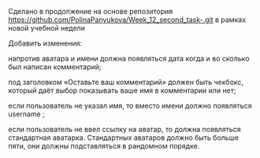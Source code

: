 Сделано в продолжение на основе репозитория https://github.com/PolinaPanyukova/Week_12_second_task-.git в рамках новой учебной недели





Добавить изменения:

напротив аватара и имени должна появляться дата когда и во сколько был написан комментарий;

под заголовком «Оставьте ваш комментарий» должен быть чекбокс, который даёт выбор показывать ваше имя в комментарии или нет;

если пользователь не указал имя, то вместо имени должно появляться username ;

если пользователь не ввел ссылку на аватар, то должна появляться стандартная аватарка. Стандартных аватаров должно быть больше пяти, они должны подставляться в рандомном порядке.